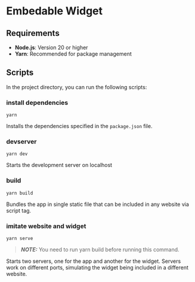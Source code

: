 # Embedable Widget

## Requirements

- **Node.js**: Version 20 or higher
- **Yarn**: Recommended for package management

## Scripts

In the project directory, you can run the following scripts:

### install dependencies

```
yarn
```

Installs the dependencies specified in the `package.json` file.

### devserver

```
yarn dev
```

Starts the development server on localhost

### build

```
yarn build
```

Bundles the app in single static file that can be included in any website via script tag.

### imitate website and widget

```
yarn serve
```

> **_NOTE:_** You need to run yarn build before running this command.

Starts two servers, one for the app and another for the widget. Servers work on different ports, simulating the widget being included in a different website.
